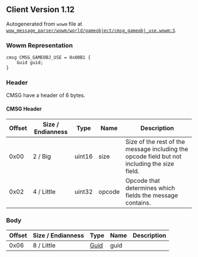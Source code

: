 ## Client Version 1.12

Autogenerated from `wowm` file at [`wow_message_parser/wowm/world/gameobject/cmsg_gameobj_use.wowm:3`](https://github.com/gtker/wow_messages/tree/main/wow_message_parser/wowm/world/gameobject/cmsg_gameobj_use.wowm#L3).

### Wowm Representation
```rust,ignore
cmsg CMSG_GAMEOBJ_USE = 0x00B1 {
    Guid guid;
}
```
### Header
CMSG have a header of 6 bytes.

#### CMSG Header
| Offset | Size / Endianness | Type   | Name   | Description |
| ------ | ----------------- | ------ | ------ | ----------- |
| 0x00   | 2 / Big           | uint16 | size   | Size of the rest of the message including the opcode field but not including the size field.|
| 0x02   | 4 / Little        | uint32 | opcode | Opcode that determines which fields the message contains.|
### Body
| Offset | Size / Endianness | Type | Name | Description |
| ------ | ----------------- | ---- | ---- | ----------- |
| 0x06 | 8 / Little | [Guid](../spec/packed-guid.md) | guid |  |
